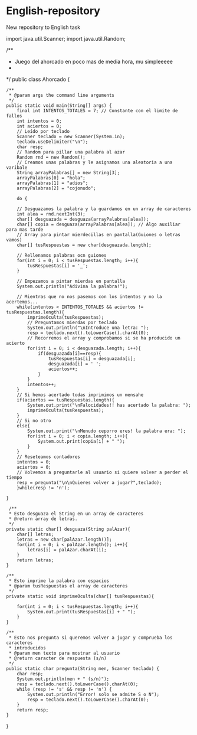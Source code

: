 # English-repository
New repository to English task

import java.util.Scanner;
import java.util.Random;
 
/**
 * Juego del ahorcado en poco mas de media hora, mu simpleeeee
 * 
 */
public class Ahorcado {
 
    /**
     * @param args the command line arguments
     */
    public static void main(String[] args) {
        final int INTENTOS_TOTALES = 7; // Constante con el limite de fallos
        int intentos = 0;
        int aciertos = 0;
        // Leído por teclado
        Scanner teclado = new Scanner(System.in);
        teclado.useDelimiter("\n");
        char resp;
        // Random para pillar una palabra al azar
        Random rnd = new Random();
        // Creamos unas palabras y le asignamos una aleatoria a una varibale
        String arrayPalabras[] = new String[3];
        arrayPalabras[0] = "hola";
        arrayPalabras[1] = "adios";
        arrayPalabras[2] = "cojonudo";
 
        do {
 
        // Desguazamos la palabra y la guardamos en un array de caracteres
        int alea = rnd.nextInt(3);
        char[] desguazada = desguaza(arrayPalabras[alea]);
        char[] copia = desguaza(arrayPalabras[alea]); // Algo auxiliar para mas tarde
        // Array para pintar mierdecillas en pantalla(Guiones o letras vamos)
        char[] tusRespuestas = new char[desguazada.length];
 
        // Rellenamos palabras ocn guiones
        for(int i = 0; i < tusRespuestas.length; i++){
            tusRespuestas[i] = '_';
        }
 
        // Empezamos a pintar mierdas en pantalla
        System.out.println("Adivina la palabra!");
 
        // Mientras que no nos pasemos con los intentos y no la acertemos...
        while(intentos < INTENTOS_TOTALES && aciertos != tusRespuestas.length){
            imprimeOculta(tusRespuestas);
            // Preguntamos mierdas por teclado
            System.out.println("\nIntroduce una letra: ");
            resp = teclado.next().toLowerCase().charAt(0);
            // Recorremos el array y comprobamos si se ha producido un acierto
            for(int i = 0; i < desguazada.length; i++){
                if(desguazada[i]==resp){
                    tusRespuestas[i] = desguazada[i];
                    desguazada[i] = ' ';
                    aciertos++;
                }
            }
            intentos++;
        }
        // Si hemos acertado todas imprimimos un mensahe
        if(aciertos == tusRespuestas.length){
            System.out.print("\nFalocidades!! has acertado la palabra: ");
            imprimeOculta(tusRespuestas);
        }
        // Si no otro
        else{
            System.out.print("\nMenudo ceporro eres! la palabra era: ");
            for(int i = 0; i < copia.length; i++){
                System.out.print(copia[i] + " ");
            }
        }
        // Reseteamos contadores
        intentos = 0;
        aciertos = 0;
        // Volvemos a preguntarle al usuario si quiere volver a perder el tiempo
        resp = pregunta("\n\nQuieres volver a jugar?",teclado);
        }while(resp != 'n');
 
    }
 
     /**
     * Esto desguaza el String en un array de caracteres
     * @return array de letras.
     */
    private static char[] desguaza(String palAzar){
        char[] letras;
        letras = new char[palAzar.length()];
        for(int i = 0; i < palAzar.length(); i++){
            letras[i] = palAzar.charAt(i);
        }
        return letras;
    }
 
    /**
     * Esto imprime la palabra con espacios
     * @param tusRespuestas el array de caracteres
     */
    private static void imprimeOculta(char[] tusRespuestas){
 
        for(int i = 0; i < tusRespuestas.length; i++){
            System.out.print(tusRespuestas[i] + " ");
        }
    }
 
    /**
     * Esto nos pregunta si queremos volver a jugar y comprueba los caracteres
     * introducidos
     * @param men texto para mostrar al usuario
     * @return caracter de respuesta (s/n)
     */
    public static char pregunta(String men, Scanner teclado) {
        char resp;
        System.out.println(men + " (s/n)");
        resp = teclado.next().toLowerCase().charAt(0);
        while (resp != 's' && resp != 'n') {
            System.out.println("Error! solo se admite S o N");
            resp = teclado.next().toLowerCase().charAt(0);
        }
        return resp;
    }
 
}
